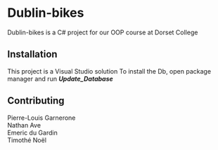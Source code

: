 # Dublin-bikes

Dublin-bikes is a C# project for our OOP course at Dorset College
## Installation

This project is a Visual Studio solution
To install the Db, open package manager and run __*Update_Database*__  

## Contributing
Pierre-Louis Garnerone  
Nathan Ave  
Emeric du Gardin  
Timothé Noël
